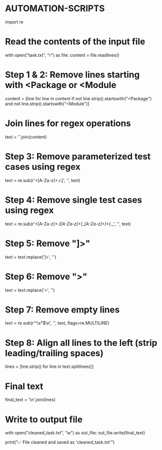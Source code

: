 # AUTOMATION-SCRIPTS
import re

# Read the contents of the input file
with open("task.txt", "r") as file:
    content = file.readlines()

# Step 1 & 2: Remove lines starting with <Package or <Module
content = [line for line in content if not line.strip().startswith("<Package") and not line.strip().startswith("<Module")]

# Join lines for regex operations
text = ''.join(content)

# Step 3: Remove parameterized test cases using regex
text = re.sub(r'<[A-Za-z]+.*r.*\[', '', text)

# Step 4: Remove single test cases using regex
text = re.sub(r'<[A-Za-z]+.*([A-Za-z]+(_[A-Za-z]+)+).*_', '', text)

# Step 5: Remove "]>"
text = text.replace(']>', '')

# Step 6: Remove ">"
text = text.replace('>', '')

# Step 7: Remove empty lines
text = re.sub(r'^\s*$\n', '', text, flags=re.MULTILINE)

# Step 8: Align all lines to the left (strip leading/trailing spaces)
lines = [line.strip() for line in text.splitlines()]

# Final text
final_text = '\n'.join(lines)

# Write to output file
with open("cleaned_task.txt", "w") as out_file:
    out_file.write(final_text)

print("✅ File cleaned and saved as 'cleaned_task.txt'")
